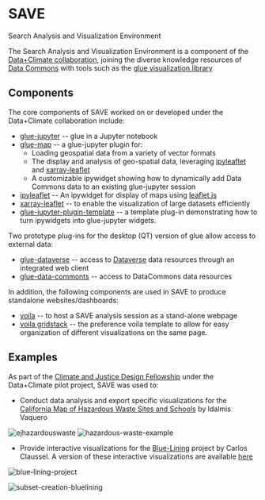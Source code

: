 # SAVE
Search Analysis and Visualization Environment

The Search Analysis and Visualization Environment is a component of the [Data+Climate collaboration](https://sites.google.com/cfa.harvard.edu/data-climate/home?pli=1), joining the diverse knowledge resources of [Data Commons](https://datacommons.org) with tools such as the [glue visualization library](http://glueviz.org)

## Components

The core components of SAVE worked on or developed under the Data+Climate collaboration include:

- [glue-jupyter](https://glue-jupyter.readthedocs.io/en/latest/) -- glue in a Jupyter notebook
- [glue-map](https://github.com/jfoster17/glue-map) -- a glue-jupyter plugin for:
  - Loading geospatial data from a variety of vector formats
  - The display and analysis of geo-spatial data, leveraging [ipyleaflet](https://ipyleaflet.readthedocs.io/en/latest/) and [xarray-leaflet](https://xarray-leaflet.readthedocs.io/en/latest/)
  - A customizable ipywidget showing how to dynamically add Data Commons data to an existing glue-jupyter session
- [ipyleaflet](https://ipyleaflet.readthedocs.io/en/latest/) -- An ipywidget for display of maps using [leaflet.js](https://leafletjs.com)
- [xarray-leaflet](https://xarray-leaflet.readthedocs.io/en/latest/) -- to enable the visualization of large datasets efficiently
- [glue-jupyter-plugin-template](https://github.com/jfoster17/glue-jupyter-plugin-template) -- a template plug-in demonstrating how to turn ipywidgets into glue-jupyter widgets.

Two prototype plug-ins for the desktop (QT) version of glue allow access to external data:
- [glue-dataverse](https://github.com/jfoster17/glue-dataverse) -- access to [Dataverse](https://dataverse.org) data resources through an integrated web client 
- [glue-data-commonts](https://github.com/jfoster17/glue-data-commons) -- access to DataCommons data resources

In addition, the following components are used in SAVE to produce standalone websites/dashboards:

- [voila](https://voila.readthedocs.io/en/stable/) -- to host a SAVE analysis session as a stand-alone webpage
- [voila gridstack](https://github.com/voila-dashboards/voila-gridstack) -- the preference voila template to allow for easy organization of different visualizations on the same page.

## Examples

As part of the [Climate and Justice Design Fellowship](https://projects.iq.harvard.edu/climatefellowship) under the Data+Climate pilot project, SAVE was used to:

- Conduct data analysis and export specific visualizations for the [California Map of Hazardous Waste Sites and Schools](https://ejhazardouswaste.com/) by Idalmis Vaquero

![ejhazardouswaste](https://user-images.githubusercontent.com/3639698/215529678-9e33b55d-6802-4534-ac83-fcd415082708.png)
![hazardous-waste-example](https://user-images.githubusercontent.com/3639698/215537632-1ce38cbf-bec0-4935-b6a5-292d38e029d4.gif)

- Provide interactive visualizations for the [Blue-Lining](https://bluelining.org/) project by Carlos Claussel. A version of these interactive visualizations are available [here](https://glue-map-demo.net)

![blue-lining-project](https://user-images.githubusercontent.com/3639698/215523270-e2e23b63-6975-4385-8cb0-8b91132e28c6.png)

![subset-creation-bluelining](https://user-images.githubusercontent.com/3639698/215537659-ee315aac-c283-4ac9-9932-ad681a77d20e.gif)

